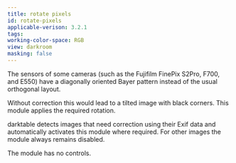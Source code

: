 ```yaml
---
title: rotate pixels
id: rotate-pixels
applicable-verison: 3.2.1
tags: 
working-color-space: RGB 
view: darkroom
masking: false
---
```


The sensors of some cameras (such as the Fujifilm FinePix S2Pro, F700, and E550) have a diagonally oriented Bayer pattern instead of the usual orthogonal layout.

Without correction this would lead to a tilted image with black corners. This module applies the required rotation.

darktable detects images that need correction using their Exif data and automatically activates this module where required. For other images the module always remains disabled.

The module has no controls.
